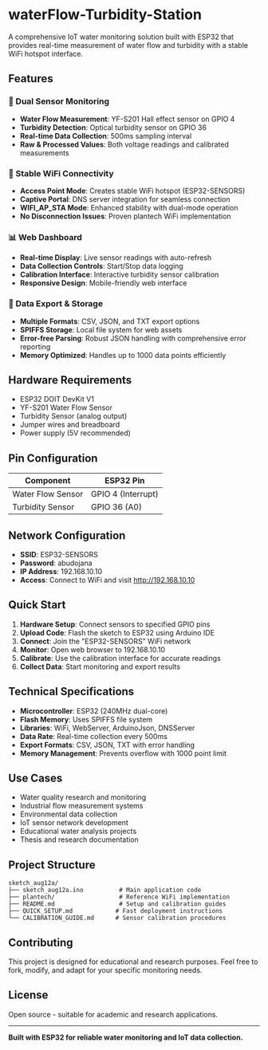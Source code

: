 # waterFlow-Turbidity-Station
A comprehensive IoT water monitoring solution built with ESP32 that provides real-time measurement of water flow and turbidity with a stable WiFi hotspot interface.

## Features

### 🌊 Dual Sensor Monitoring
- **Water Flow Measurement**: YF-S201 Hall effect sensor on GPIO 4
- **Turbidity Detection**: Optical turbidity sensor on GPIO 36
- **Real-time Data Collection**: 500ms sampling interval
- **Raw & Processed Values**: Both voltage readings and calibrated measurements

### 📡 Stable WiFi Connectivity
- **Access Point Mode**: Creates stable WiFi hotspot (ESP32-SENSORS)
- **Captive Portal**: DNS server integration for seamless connection
- **WIFI_AP_STA Mode**: Enhanced stability with dual-mode operation
- **No Disconnection Issues**: Proven plantech WiFi implementation

### 📊 Web Dashboard
- **Real-time Display**: Live sensor readings with auto-refresh
- **Data Collection Controls**: Start/Stop data logging
- **Calibration Interface**: Interactive turbidity sensor calibration
- **Responsive Design**: Mobile-friendly web interface

### 💾 Data Export & Storage
- **Multiple Formats**: CSV, JSON, and TXT export options
- **SPIFFS Storage**: Local file system for web assets
- **Error-free Parsing**: Robust JSON handling with comprehensive error reporting
- **Memory Optimized**: Handles up to 1000 data points efficiently

## Hardware Requirements

- ESP32 DOIT DevKit V1
- YF-S201 Water Flow Sensor
- Turbidity Sensor (analog output)
- Jumper wires and breadboard
- Power supply (5V recommended)

## Pin Configuration

| Component | ESP32 Pin |
|-----------|-----------|
| Water Flow Sensor | GPIO 4 (Interrupt) |
| Turbidity Sensor | GPIO 36 (A0) |

## Network Configuration

- **SSID**: ESP32-SENSORS
- **Password**: abudojana
- **IP Address**: 192.168.10.10
- **Access**: Connect to WiFi and visit http://192.168.10.10

## Quick Start

1. **Hardware Setup**: Connect sensors to specified GPIO pins
2. **Upload Code**: Flash the sketch to ESP32 using Arduino IDE
3. **Connect**: Join the "ESP32-SENSORS" WiFi network
4. **Monitor**: Open web browser to 192.168.10.10
5. **Calibrate**: Use the calibration interface for accurate readings
6. **Collect Data**: Start monitoring and export results

## Technical Specifications

- **Microcontroller**: ESP32 (240MHz dual-core)
- **Flash Memory**: Uses SPIFFS file system
- **Libraries**: WiFi, WebServer, ArduinoJson, DNSServer
- **Data Rate**: Real-time collection every 500ms
- **Export Formats**: CSV, JSON, TXT with error handling
- **Memory Management**: Prevents overflow with 1000 point limit

## Use Cases

- Water quality research and monitoring
- Industrial flow measurement systems
- Environmental data collection
- IoT sensor network development
- Educational water analysis projects
- Thesis and research documentation

## Project Structure

```
sketch_aug12a/
├── sketch_aug12a.ino          # Main application code
├── plantech/                  # Reference WiFi implementation
├── README.md                  # Setup and calibration guides
├── QUICK_SETUP.md            # Fast deployment instructions
└── CALIBRATION_GUIDE.md      # Sensor calibration procedures
```

## Contributing

This project is designed for educational and research purposes. Feel free to fork, modify, and adapt for your specific monitoring needs.

## License

Open source - suitable for academic and research applications.

---

**Built with ESP32 for reliable water monitoring and IoT data collection.**

